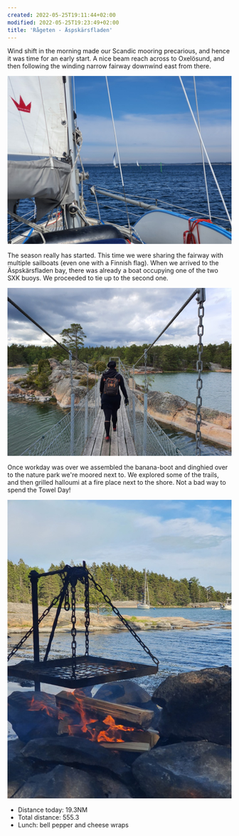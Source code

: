 ```yaml
---
created: 2022-05-25T19:11:44+02:00
modified: 2022-05-25T19:23:49+02:00
title: 'Rågeten - Äspskärsfladen'
---
```


Wind shift in the morning made our Scandic mooring precarious, and hence it was time for an early start. A nice beam reach across to Oxelösund, and then following the winding narrow fairway downwind east from there.

![Fairway starting to feel busier](../2022/92ee53ec643caffe9b12f64eac4ca0f0.jpg) 

The season really has started. This time we were sharing the fairway with multiple sailboats (even one with a Finnish flag). When we arrived to the Äspskärsfladen bay, there was already a boat occupying one of the two SXK buoys. We proceeded to tie up to the second one.

![On the trail](../2022/716bd8f3f6c11d71f24ec7247e54b9c8.jpg) 

Once workday was over we assembled the banana-boot and dinghied over to the nature park we're moored next to. We explored some of the trails, and then grilled halloumi at a fire place next to the shore. Not a bad way to spend the Towel Day!

![Soon ready to grill](../2022/7e4b9becc208c6e18190b15efc22439d.jpg) 

* Distance today: 19.3NM
* Total distance: 555.3
* Lunch: bell pepper and cheese wraps

